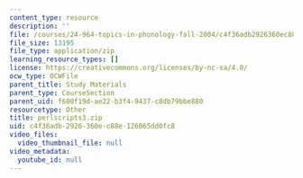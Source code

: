 ```yaml
---
content_type: resource
description: ''
file: /courses/24-964-topics-in-phonology-fall-2004/c4f36adb2926360ec88e126065dd0fc8_perlscripts3.zip
file_size: 13195
file_type: application/zip
learning_resource_types: []
license: https://creativecommons.org/licenses/by-nc-sa/4.0/
ocw_type: OCWFile
parent_title: Study Materials
parent_type: CourseSection
parent_uid: f600f19d-ae22-b3f4-9437-c8db79bbe880
resourcetype: Other
title: perlscripts3.zip
uid: c4f36adb-2926-360e-c88e-126065dd0fc8
video_files:
  video_thumbnail_file: null
video_metadata:
  youtube_id: null
---
```

